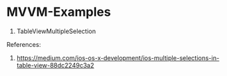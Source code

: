 # MVVM-Examples

1. TableViewMultipleSelection

References:
1. https://medium.com/ios-os-x-development/ios-multiple-selections-in-table-view-88dc2249c3a2
